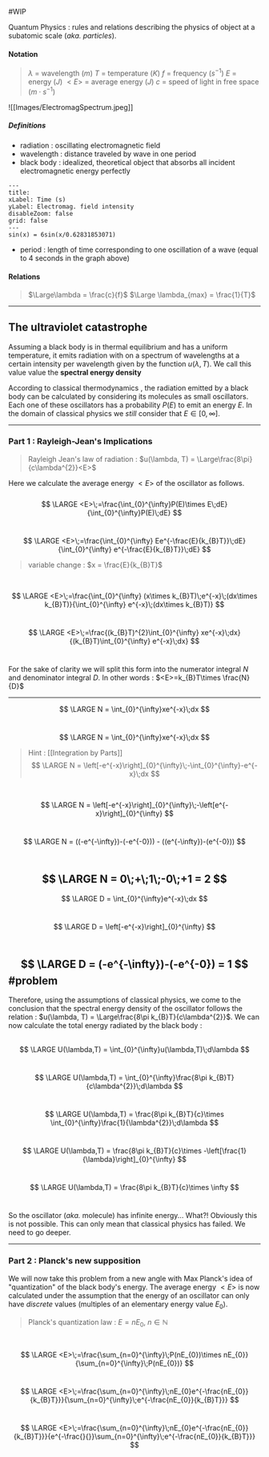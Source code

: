 #WIP 

Quantum Physics : rules and relations describing the physics of object at a subatomic scale (_aka. particles_).

#### Notation

>$\lambda$ = wavelength ($m$)
>$T$ = temperature ($K$)
>$f$ = frequency ($s^{-1}$)
>$E$ = energy ($J$)
>$<E>$ = average energy ($J$)
>$c$ = speed of light in free space ($m \cdot s^{-1}$)


![[Images/ElectromagSpectrum.jpeg]]

##### Definitions
 - radiation : oscillating electromagnetic field
 - wavelength : distance traveled by wave in one period
 - black body : idealized, theoretical object that absorbs all incident electromagnetic energy perfectly

```functionplot
---
title: 
xLabel: Time (s)
yLabel: Electromag. field intensity
disableZoom: false
grid: false
---
sin(x) = 6sin(x/0.62831853071)
```

- period : length of time corresponding to one oscillation of a wave (equal to 4 seconds in the graph above)

#### Relations

>$\Large\lambda = \frac{c}{f}$
>$\Large \lambda_{max} = \frac{1}{T}$

---

## The ultraviolet catastrophe
Assuming a black body is in thermal equilibrium and has a uniform temperature, it emits radiation with on a spectrum of wavelengths at a certain intensity per wavelength given by the function $u(\lambda, T)$. We call this value value the **spectral energy density**

According to classical thermodynamics , the radiation emitted by a black body can be calculated by considering its molecules as small oscillators. Each one of these oscillators has a probability $P(E)$ to emit an energy $E$. In the domain of classical physics we _still_ consider that $E\in \left[ 0, \infty \right]$.

---
### Part 1 : Rayleigh-Jean's Implications

> Rayleigh Jean's law of radiation : $u(\lambda, T) = \Large\frac{8\pi}{c\lambda^{2}}<E>$ 
> [^1]: 

Here we calculate the average energy $<E>$ of the oscillator as follows.<br><br>
$$
\LARGE
<E>\;=\frac{\int_{0}^{\infty}P(E)\times E\;dE}{\int_{0}^{\infty}P(E)\;dE}
$$
<br>

$$
\LARGE
<E>\;=\frac{\int_{0}^{\infty} Ee^{-\frac{E}{k_{B}T}}\;dE}{\int_{0}^{\infty} e^{-\frac{E}{k_{B}T}}\;dE}
$$

> variable change : $x = \frac{E}{k_{B}T}$

<br>

$$
\LARGE
<E>\;=\frac{\int_{0}^{\infty} (x\times k_{B}T)\;e^{-x}\;(dx\times k_{B}T)}{\int_{0}^{\infty} e^{-x}\;(dx\times k_{B}T)}
$$
<br>

$$
\LARGE
<E>\;=\frac{(k_{B}T)^{2}\int_{0}^{\infty} xe^{-x}\;dx}{(k_{B}T)\int_{0}^{\infty} e^{-x}\;dx}
$$
<br>

For the sake of clarity we will split this form into the numerator integral $N$ and denominator integral $D$. In other words : $<E>=k_{B}T\times \frac{N}{D}$

---
$$
\LARGE
N = \int_{0}^{\infty}xe^{-x}\;dx
$$
<br>

$$
\LARGE
N = \int_{0}^{\infty}xe^{-x}\;dx
$$
> Hint : [[Integration by Parts]]
$$
\LARGE
N = \left[-e^{-x}\right]_{0}^{\infty}\;-\int_{0}^{\infty}-e^{-x}\;dx
$$
<br>

$$
\LARGE
N = \left[-e^{-x}\right]_{0}^{\infty}\;-\left[e^{-x}\right]_{0}^{\infty}
$$
<br>

$$
\LARGE
N = ((-e^{-\infty})-(-e^{-0})) - ((e^{-\infty})-(e^{-0}))
$$
<br>

$$
\LARGE
N = 0\;+\;1\;-0\;+1 = 2
$$
---

$$
\LARGE
D = \int_{0}^{\infty}e^{-x}\;dx
$$
<br>

$$
\LARGE
D = \left[-e^{-x}\right]_{0}^{\infty}
$$
<br>

$$
\LARGE
D = (-e^{-\infty})-(-e^{-0}) = 1
$$
#problem
---
Therefore, using the assumptions of classical physics, we come to the conclusion that the spectral energy density of the oscillator follows the relation : $u(\lambda, T) = \Large\frac{8\pi k_{B}T}{c\lambda^{2}}$. We can now calculate the total energy radiated by the black body : <br><br>

$$
\LARGE
U(\lambda,T) = \int_{0}^{\infty}u(\lambda,T)\;d\lambda
$$
<br>

$$
\LARGE
U(\lambda,T) = \int_{0}^{\infty}\frac{8\pi k_{B}T}{c\lambda^{2}}\;d\lambda
$$
<br>

$$
\LARGE
U(\lambda,T) = \frac{8\pi k_{B}T}{c}\times \int_{0}^{\infty}\frac{1}{\lambda^{2}}\;d\lambda
$$
<br>

$$
\LARGE
U(\lambda,T) = \frac{8\pi k_{B}T}{c}\times -\left[\frac{1}{\lambda}\right]_{0}^{\infty}
$$
<br>

$$
\LARGE
U(\lambda,T) = \frac{8\pi k_{B}T}{c}\times \infty
$$
<br>

So the oscillator (_aka._ molecule) has infinite energy... What?! Obviously this is not possible. This can only mean that classical physics has failed. We need to go deeper.

---

### Part 2 : Planck's new supposition

We will now take this problem from a new angle with Max Planck's idea of "quantization" of the black body's energy. The average energy $<E>$ is now calculated under the assumption that the energy of an oscillator can only have _discrete_ values (multiples of an elementary energy value $E_{0}$). 

>Planck's quantization law : $E = nE_{0},\; n\in \mathbb{N}$

<br>

$$
\LARGE
<E>\;=\frac{\sum_{n=0}^{\infty}\;P(nE_{0})\times nE_{0}}{\sum_{n=0}^{\infty}\;P(nE_{0})}
$$
<br>

$$
\LARGE
<E>\;=\frac{\sum_{n=0}^{\infty}\;nE_{0}e^{-\frac{nE_{0}}{k_{B}T}}}{\sum_{n=0}^{\infty}\;e^{-\frac{nE_{0}}{k_{B}T}}}
$$
<br>

$$
\LARGE
<E>\;=\frac{\sum_{n=0}^{\infty}\;nE_{0}e^{-\frac{nE_{0}}{k_{B}T}}}{e^{-\frac{}{}}\sum_{n=0}^{\infty}\;e^{-\frac{nE_{0}}{k_{B}T}}}
$$
<br>





